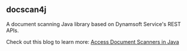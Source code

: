 ## docscan4j

A document scanning Java library based on Dynamsoft Service's REST APIs.


Check out this blog to learn more: [Access Document Scanners in Java](https://www.dynamsoft.com/codepool/java-twain-document-scanning.html)